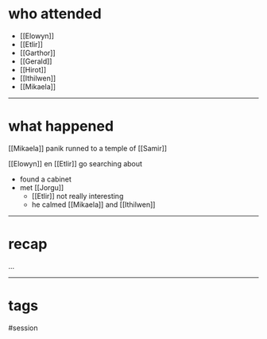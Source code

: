 # who attended

- [[Elowyn]]
- [[Etlir]]
- [[Garthor]]
- [[Gerald]]
- [[Hirot]]
- [[Ithilwen]]
- [[Mikaela]]

---
# what happened

[[Mikaela]] panik runned to a temple of [[Samir]]

[[Elowyn]] en [[Etlir]] go searching about
- found a cabinet 
- met [[Jorgu]]
	- [[Etlir]] not really interesting
	- he calmed [[Mikaela]] and [[Ithilwen]]

---
# recap

...

---
# tags

#session